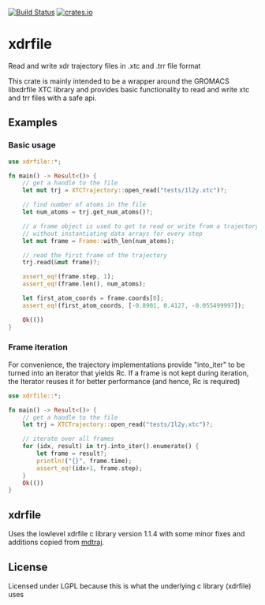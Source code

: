 [![Build Status](https://travis-ci.com/danijoo/xdrfile.svg?branch=master)](https://travis-ci.com/danijoo/xdrfile) [![crates.io](https://img.shields.io/badge/crates.io-orange.svg?longCache=true)](https://www.crates.io/crates/xdrfile)

# xdrfile
Read and write xdr trajectory files in .xtc and .trr file format

This crate is mainly intended to be a wrapper around the GROMACS libxdrfile
XTC library and provides basic functionality to read and write xtc and trr
files with a safe api.

## Examples
### Basic usage
```rust
use xdrfile::*;

fn main() -> Result<()> {
    // get a handle to the file
    let mut trj = XTCTrajectory::open_read("tests/1l2y.xtc")?;

    // find number of atoms in the file
    let num_atoms = trj.get_num_atoms()?;

    // a frame object is used to get to read or write from a trajectory
    // without instantiating data arrays for every step
    let mut frame = Frame::with_len(num_atoms);

    // read the first frame of the trajectory
    trj.read(&mut frame)?;

    assert_eq!(frame.step, 1);
    assert_eq!(frame.len(), num_atoms);

    let first_atom_coords = frame.coords[0];
    assert_eq!(first_atom_coords, [-0.8901, 0.4127, -0.055499997]);

    Ok(())
}
```

### Frame iteration
For convenience, the trajectory implementations provide "into_iter" to
be turned into an iterator that yields Rc<Frame>. If a frame is not kept
during iteration, the Iterator reuses it for better performance (and hence,
Rc is required)

```rust
use xdrfile::*;

fn main() -> Result<()> {
    // get a handle to the file
    let trj = XTCTrajectory::open_read("tests/1l2y.xtc")?;

    // iterate over all frames
    for (idx, result) in trj.into_iter().enumerate() {
        let frame = result?;
        println!("{}", frame.time);
        assert_eq!(idx+1, frame.step);
    }
    Ok(())
}
```

## xdrfile
Uses the lowlevel xdrfile c library version 1.1.4 with some minor fixes and additions copied from [mdtraj](https://github.com/mdtraj/mdtraj).



## License
Licensed under LGPL because this is what the underlying c library (xdrfile) uses
